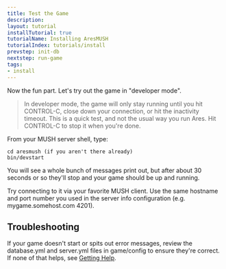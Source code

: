 ```yaml
---
title: Test the Game
description:
layout: tutorial
installTutorial: true
tutorialName: Installing AresMUSH
tutorialIndex: tutorials/install
prevstep: init-db
nextstep: run-game
tags: 
- install
---
```


Now the fun part.  Let's try out the game in "developer mode".

> In developer mode, the game will only stay running until you hit CONTROL-C, close down your connection, or hit the inactivity timeout. This is a quick test, and not the usual way you run Ares. Hit CONTROL-C to stop it when you're done.

From your MUSH server shell, type:

    cd aresmush (if you aren't there already)
    bin/devstart

You will see a whole bunch of messages print out, but after about 30 seconds or so they'll stop and your game should be up and running.

Try connecting to it via your favorite MUSH client. Use the same hostname and port number you used in the server info configuration (e.g. mygame.somehost.com 4201).

## Troubleshooting

If your game doesn't start or spits out error messages, review the database.yml and server.yml files in game/config to ensure they're correct. If none of that helps, see [Getting Help](/feedback).